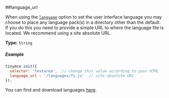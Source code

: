##language_url

When using the [`language`](#language) option to set the user interface language you may choose to place any language pack(s) in a directory other than the default. If you do this you need to provide a simple URL to where the language file is located. We recommend using a site absolute URL.

**Type:** `String`

##### Example

```js
tinymce.init({
  selector: 'textarea',  // change this value according to your HTML
  language_url : '/languages/fi.js'  // site absolute URL
});
```

You can find and download languages [here](https://www.tiny.cloud/i18n/).
